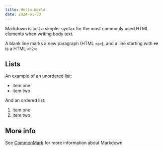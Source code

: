 ```yaml
---
title: Hello World
date: 2024-01-30
---
```


Markdown is just a simpler syntax for the most commonly used HTML
elements when writing body text.

A blank line marks a new paragraph (HTML `<p>`),
and a line starting with `##` is a HTML `<h2>`:

## Lists

An example of an unordered list:

- item one
- item two

And an ordered list:

1. item one
2. item two


## More info

See [CommonMark](https://commonmark.org) for more
information about Markdown.